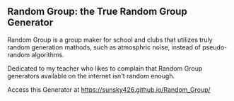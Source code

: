 ## Random Group: the True Random Group Generator

Random Group is a group maker for school and clubs that utilizes truly random generation mathods, such as atmosphric noise, instead of pseudo-random algorithms.

Dedicated to my teacher who likes to complain that Random Group generators available on the internet isn't random enough.

Access this Generator at https://sunsky426.github.io/Random_Group/
